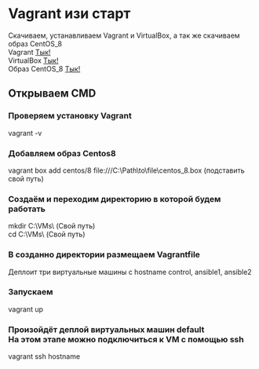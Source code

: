 # Vagrant изи старт

Скачиваем, устанавливаем Vagrant и VirtualBox, а так же скачиваем образ CentOS_8<br>
Vagrant       <a href="https://www.vagrantup.com/">Тык!<a><br>
VirtualBox    <a href="https://www.virtualbox.org/">Тык!</a><br>
Образ CentOS_8 <a href="https://disk.yandex.ru/d/Py9PYiPZmMzaUA">Тык!</a><br>
  
  
<h2>Открываем CMD</h2>

<h3>Проверяем установку Vagrant</h3>
vagrant -v<br>
  
<h3>Добавляем образ Centos8</h3>
vagrant box add centos/8 file:///C:\Path\to\file\centos_8.box (подставить свой путь)<br>
  
<h3>Создаём и переходим директорию в которой будем работать</h3>
mkdir C:\VMs\ (Свой путь)<br>
cd C:\VMs\ (Свой путь) <br> 


<h3>В созданно директории размещаем Vagrantfile</h3>
Деплоит три виртуальные машины с hostname control, ansible1, ansible2

<h3>Запускаем</h3>
vagrant up<br>
  
<h3>Произойдёт деплой виртуальных машин default<br>
На этом этапе можно подключиться к VM с помощью ssh</h3>
vagrant ssh hostname

  
 


